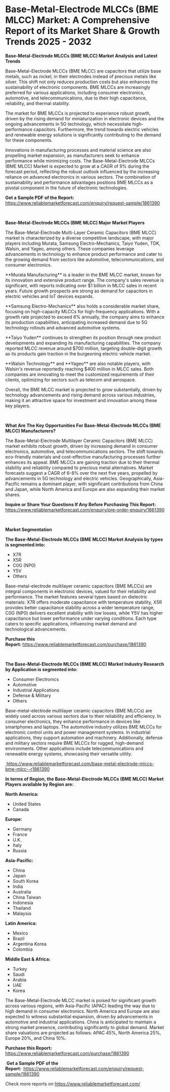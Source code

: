 <p><h1>Base-Metal-Electrode MLCCs (BME MLCC) Market: A Comprehensive Report of its Market Share & Growth Trends 2025 - 2032</h1></p><p><strong>Base-Metal-Electrode MLCCs (BME MLCC) Market Analysis and Latest Trends</strong></p>
<p><p>Base-Metal-Electrode MLCCs (BME MLCC) are capacitors that utilize base metals, such as nickel, in their electrodes instead of precious metals like silver. This shift not only reduces production costs but also enhances the sustainability of electronic components. BME MLCCs are increasingly preferred for various applications, including consumer electronics, automotive, and telecommunications, due to their high capacitance, reliability, and thermal stability.</p><p>The market for BME MLCCs is projected to experience robust growth, driven by the rising demand for miniaturization in electronic devices and the ongoing advancements in 5G technology, which necessitate high-performance capacitors. Furthermore, the trend towards electric vehicles and renewable energy solutions is significantly contributing to the demand for these components. </p><p>Innovations in manufacturing processes and material science are also propelling market expansion, as manufacturers seek to enhance performance while minimizing costs. The Base-Metal-Electrode MLCCs (BME MLCC) Market is expected to grow at a CAGR of 9% during the forecast period, reflecting the robust outlook influenced by the increasing reliance on advanced electronics in various sectors. The combination of sustainability and performance advantages positions BME MLCCs as a pivotal component in the future of electronic technologies.</p></p>
<p><strong>Get a Sample PDF of the Report:&nbsp;</strong> <a href="https://www.reliablemarketforecast.com/enquiry/request-sample/1861390?utm_campaign=2260&utm_medium=2&utm_source=Github&utm_content=ia&utm_term=13022025&utm_id=base-metal-electrode-mlccs-bme-mlcc">https://www.reliablemarketforecast.com/enquiry/request-sample/1861390</a></p>
<p>&nbsp;</p>
<p><strong>Base-Metal-Electrode MLCCs (BME MLCC) Major Market Players</strong></p>
<p><p>The Base-Metal-Electrode Multi-Layer Ceramic Capacitors (BME MLCC) market is characterized by a diverse competitive landscape, with major players including Murata, Samsung Electro-Mechanics, Taiyo Yuden, TDK, Walsin, and Yageo, among others. These companies leverage advancements in technology to enhance product performance and cater to the growing demand from sectors like automotive, telecommunications, and consumer electronics.</p><p>**Murata Manufacturing** is a leader in the BME MLCC market, known for its innovation and extensive product range. The company's sales revenue is significant, with reports indicating over $1 billion in MLCC sales in recent years. Future growth prospects are strong as demand for capacitors in electric vehicles and IoT devices expands.</p><p>**Samsung Electro-Mechanics** also holds a considerable market share, focusing on high-capacity MLCCs for high-frequency applications. With a growth rate projected to exceed 6% annually, the company aims to enhance its production capabilities, anticipating increased demand due to 5G technology rollouts and advanced automotive systems.</p><p>**Taiyo Yuden** continues to strengthen its position through new product developments and expanding its manufacturing capabilities. The company reported MLCC revenue around $700 million, targeting double-digit growth as its products gain traction in the burgeoning electric vehicle market.</p><p>**Walsin Technology** and **Yageo** are also notable players, with Walsin's revenue reportedly reaching $400 million in MLCC sales. Both companies are innovating to meet the customized requirements of their clients, optimizing for sectors such as telecom and aerospace.</p><p>Overall, the BME MLCC market is projected to grow substantially, driven by technology advancements and rising demand across various industries, making it an attractive space for investment and innovation among these key players.</p></p>
<p>&nbsp;</p>
<p><strong>What Are The Key Opportunities For Base-Metal-Electrode MLCCs (BME MLCC) Manufacturers?</strong></p>
<p><p>The Base-Metal-Electrode Multilayer Ceramic Capacitors (BME MLCC) market exhibits robust growth, driven by increasing demand in consumer electronics, automotive, and telecommunications sectors. The shift towards eco-friendly materials and cost-effective manufacturing processes further enhances its appeal. BME MLCCs are gaining traction due to their thermal stability and reliability compared to precious metal alternatives. Market forecasts suggest a CAGR of 6-8% over the next five years, propelled by advancements in 5G technology and electric vehicles. Geographically, Asia-Pacific remains a dominant player, with significant contributions from China and Japan, while North America and Europe are also expanding their market shares.</p></p>
<p><strong>Inquire or Share Your Questions If Any Before Purchasing This Report:</strong> <a href="https://www.reliablemarketforecast.com/enquiry/pre-order-enquiry/1861390?utm_campaign=2260&utm_medium=2&utm_source=Github&utm_content=ia&utm_term=13022025&utm_id=base-metal-electrode-mlccs-bme-mlcc">https://www.reliablemarketforecast.com/enquiry/pre-order-enquiry/1861390</a></p>
<p>&nbsp;</p>
<p><strong>Market Segmentation</strong></p>
<p><strong>The Base-Metal-Electrode MLCCs (BME MLCC) Market Analysis by types is segmented into:</strong></p>
<p><ul><li>X7R</li><li>X5R</li><li>C0G (NP0)</li><li>Y5V</li><li>Others</li></ul></p>
<p><p>Base-metal-electrode multilayer ceramic capacitors (BME MLCCs) are integral components in electronic devices, valued for their reliability and performance. The market features several types based on dielectric materials: X7R offers moderate capacitance with temperature stability, X5R provides better capacitance stability across a wider temperature range, C0G (NP0) delivers excellent stability with low losses, while Y5V has higher capacitance but lower performance under varying conditions. Each type caters to specific applications, influencing market demand and technological advancements.</p></p>
<p><strong>Purchase this Report:&nbsp;</strong><a href="https://www.reliablemarketforecast.com/purchase/1861390?utm_campaign=2260&utm_medium=2&utm_source=Github&utm_content=ia&utm_term=13022025&utm_id=base-metal-electrode-mlccs-bme-mlcc">https://www.reliablemarketforecast.com/purchase/1861390</a></p>
<p>&nbsp;</p>
<p><strong>The Base-Metal-Electrode MLCCs (BME MLCC) Market Industry Research by Application is segmented into:</strong></p>
<p><ul><li>Consumer Electronics</li><li>Automotive</li><li>Industrial Applications</li><li>Defense & Military</li><li>Others</li></ul></p>
<p><p>Base-metal-electrode multilayer ceramic capacitors (BME MLCCs) are widely used across various sectors due to their reliability and efficiency. In consumer electronics, they enhance performance in devices like smartphones and laptops. The automotive industry utilizes BME MLCCs for electronic control units and power management systems. In industrial applications, they support automation and machinery. Additionally, defense and military sectors require BME MLCCs for rugged, high-demand environments. Other applications include telecommunications and renewable energy systems, showcasing their versatile utility.</p></p>
<p><a href="https://www.reliablemarketforecast.com/base-metal-electrode-mlccs-bme-mlcc--r1861390?utm_campaign=2260&utm_medium=2&utm_source=Github&utm_content=ia&utm_term=13022025&utm_id=base-metal-electrode-mlccs-bme-mlcc">&nbsp;https://www.reliablemarketforecast.com/base-metal-electrode-mlccs-bme-mlcc--r1861390</a></p>
<p><strong>In terms of Region, the Base-Metal-Electrode MLCCs (BME MLCC) Market Players available by Region are:</strong></p>
<p>
    <p> <strong> North America: </strong>
        <ul>
            <li>United States</li>
            <li>Canada</li>
        </ul>
        </p> 
    <p> <strong> Europe: </strong>
        <ul>
            <li>Germany</li>
            <li>France</li>
            <li>U.K.</li>
            <li>Italy</li>
            <li>Russia</li>
        </ul>
        </p> 
    <p> <strong> Asia-Pacific: </strong>
        <ul>
            <li>China</li>
            <li>Japan</li>
            <li>South Korea</li>
            <li>India</li>
            <li>Australia</li>
            <li>China Taiwan</li>
            <li>Indonesia</li>
            <li>Thailand</li>
            <li>Malaysia</li>
        </ul>
        </p> 
    <p> <strong> Latin America: </strong>
        <ul>
            <li>Mexico</li>
            <li>Brazil</li>
            <li>Argentina Korea</li>
            <li>Colombia</li>
        </ul>
        </p> 
    <p> <strong> Middle East & Africa: </strong>
        <ul>
            <li>Turkey</li>
            <li>Saudi</li>
            <li>Arabia</li>
            <li>UAE</li>
            <li>Korea</li>
        </ul>
    </p>
    </p>
<p><p>The Base-Metal-Electrode MLCC market is poised for significant growth across various regions, with Asia-Pacific (APAC) leading the way due to high demand in consumer electronics. North America and Europe are also expected to witness substantial expansion, driven by advancements in automotive and industrial applications. China is anticipated to maintain a strong market presence, contributing significantly to global demand. Market share valuations are projected as follows: APAC 45%, North America 25%, Europe 20%, and China 10%.</p></p>
<p><strong>Purchase this Report: </strong><a href="https://www.reliablemarketforecast.com/purchase/1861390?utm_campaign=2260&utm_medium=2&utm_source=Github&utm_content=ia&utm_term=13022025&utm_id=base-metal-electrode-mlccs-bme-mlcc">https://www.reliablemarketforecast.com/purchase/1861390</a></p>
<p>&nbsp;<strong>Get a Sample PDF of the Report:&nbsp;&nbsp;</strong><a href="https://www.reliablemarketforecast.com/enquiry/request-sample/1861390?utm_campaign=2260&utm_medium=2&utm_source=Github&utm_content=ia&utm_term=13022025&utm_id=base-metal-electrode-mlccs-bme-mlcc">https://www.reliablemarketforecast.com/enquiry/request-sample/1861390</a></p>
<p><strong></strong></p>
<p>Check more reports on <a href="https://www.reliablemarketforecast.com/?utm_campaign=2260&utm_medium=2&utm_source=Github&utm_content=ia&utm_term=13022025&utm_id=base-metal-electrode-mlccs-bme-mlcc">https://www.reliablemarketforecast.com/</a></p>